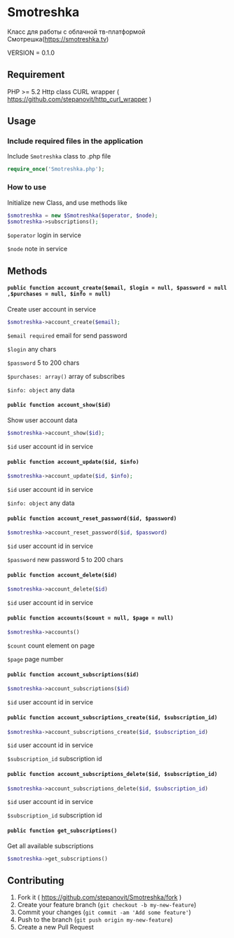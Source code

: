 # Smotreshka
Класс для работы с облачной тв-платформой Смотрешка(https://smotreshka.tv)

VERSION = 0.1.0

## Requirement
PHP >= 5.2
Http class CURL wrapper ( https://github.com/stepanovit/http_curl_wrapper )

## Usage
### Include required files in the application

Include `Smotreshka` class to .php file

```php
require_once('Smotreshka.php');
```

### How to use
Initialize new Class, and use methods like

```php
$smotreshka = new $Smotreshka($operator, $node);
$smotreshka->subscriptions();
```

`$operator` login in service

`$node` note in service

## Methods
#### `public function account_create($email, $login = null, $password = null ,$purchases = null, $info = null)`
Create user account in service

```php
$smotreshka->account_create($email);
```
`$email required` email for send password

`$login` any chars

`$password` 5 to 200 chars

`$purchases: array()` array of subscribes

`$info: object` any data


#### `public function account_show($id)`
Show user account data

```php
$smotreshka->account_show($id);
```
`$id` user account id in service


#### `public function account_update($id, $info)`
```php
$smotreshka->account_update($id, $info);
```
`$id` user account id in service

`$info: object` any data


#### `public function account_reset_password($id, $password)`
```php
$smotreshka->account_reset_password($id, $password)
```
`$id` user account id in service

`$password` new password 5 to 200 chars


#### `public function account_delete($id)`
```php
$smotreshka->account_delete($id)
```
`$id` user account id in service


#### `public function accounts($count = null, $page = null)`
```php
$smotreshka->accounts()
```
`$count` count element on page

`$page` page number


#### `public function account_subscriptions($id)`
```php
$smotreshka->account_subscriptions($id)
```
`$id` user account id in service


#### `public function account_subscriptions_create($id, $subscription_id)`
```php
$smotreshka->account_subscriptions_create($id, $subscription_id)
```
`$id` user account id in service

`$subscription_id` subscription id


#### `public function account_subscriptions_delete($id, $subscription_id)`
```php
$smotreshka->account_subscriptions_delete($id, $subscription_id)
```
`$id` user account id in service

`$subscription_id` subscription id


#### `public function get_subscriptions()`
Get all available subscriptions
```php
$smotreshka->get_subscriptions()
```

## Contributing
1. Fork it ( https://github.com/stepanovit/Smotreshka/fork )
2. Create your feature branch (`git checkout -b my-new-feature`)
3. Commit your changes (`git commit -am 'Add some feature'`)
4. Push to the branch (`git push origin my-new-feature`)
5. Create a new Pull Request